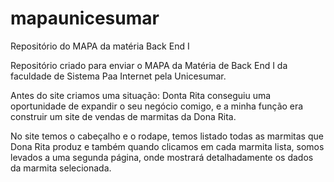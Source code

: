 # mapaunicesumar
Repositório do MAPA da matéria Back End I

Repositório criado para enviar o MAPA da Matéria de Back End I da faculdade de Sistema Paa Internet pela Unicesumar.

Antes do site criamos uma situação: Donta Rita conseguiu uma oportunidade de expandir o seu negócio comigo, e a minha função era construir um site de vendas de marmitas da Dona Rita.

No site temos o cabeçalho e o rodape, temos listado todas as marmitas que Dona Rita produz e também quando clicamos em cada marmita lista, somos levados a uma segunda página, onde mostrará detalhadamente os dados da marmita selecionada.
